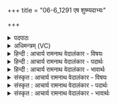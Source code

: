 +++
title = "06-6_1291 एष शुष्म्यदाभ्यः"

+++
<details><summary>पदपाठः</summary>

ए꣣षः꣢। शु꣣ष्मी꣢। अ꣡दा꣢꣯भ्यः। अ। दा꣣भ्यः। सो꣡मः꣢꣯। पु꣣नानः꣢। अ꣣र्षति। दे꣣वावीः꣢। दे꣣व। अवीः꣢। अ꣣घशꣳसहा꣢। अ꣣घशꣳस। हा꣢। १२९१।
</details>

<details><summary>अधिमन्त्रम् (VC)</summary>

- पवमानः सोमः
- प्रियमेध आङ्गिरसः
- गायत्री
- षड्जः
</details>

<details><summary>हिन्दी : आचार्य रामनाथ वेदालंकार - विषयः</summary>

आगे पुनः परमात्मा का वर्णन है।
</details>

<details><summary>हिन्दी : आचार्य रामनाथ वेदालंकार - पदार्थः</summary>

पदार्थान्वयभाषाः -  (एषः) यह (शुष्मी) बलवान् (अदाभ्यः) दबाया या हराया न जा सकनेवाला, (देवावीः) दिव्यगुणों का रक्षक, (अघशंसहा) पापप्रशंसक भावों को नष्ट करनेवाला (सोमः) प्रेरक परमेश्वर (पुनानः) पवित्रता देता हुआ (अर्षति) सक्रिय है ॥६॥
</details>

<details><summary>हिन्दी : आचार्य रामनाथ वेदालंकार - भावार्थः</summary>

भावार्थभाषाः -  परमेश्वर से प्रेरणा प्राप्त करके सभी मनुष्य पवित्र हृदयवाले हों ॥६॥ इस खण्ड में परमात्मा का विषय वर्णित होने से इस खण्ड की पूर्व खण्ड के साथ सङ्गति है ॥ दशम अध्याय में पञ्चम खण्ड समाप्त ॥
</details>

<details><summary>संस्कृत : आचार्य रामनाथ वेदालंकार - विषयः</summary>

अथ पुनरपि परमात्मानं वर्णयति।
</details>

<details><summary>संस्कृत : आचार्य रामनाथ वेदालंकार - पदार्थः</summary>

पदार्थान्वयभाषाः -  (एषः) अयम् (शुष्मी) बलवान् (अदाभ्यः) दब्धुं पराजेतुमशक्यः, (देवावीः) दिव्यगुणानां रक्षकः, (अघशंसहा) पापप्रशंसकानां भावानां हन्ता (सोमः) प्रेरकः परमेश्वरः (पुनानः) पवित्रतां प्रयच्छन् (अर्षति) सक्रियोऽस्ति ॥६॥
</details>

<details><summary>संस्कृत : आचार्य रामनाथ वेदालंकार - भावार्थः</summary>

भावार्थभाषाः -  परमेश्वरात् प्रेरणां प्राप्य सर्वैः पवित्रहृदयैर्भाव्यम् ॥६॥ अस्मिन् खण्डे परमात्मविषयवर्णनादेतत्खण्डस्य पूर्वखण्डेन संगतिरस्ति ॥
</details>